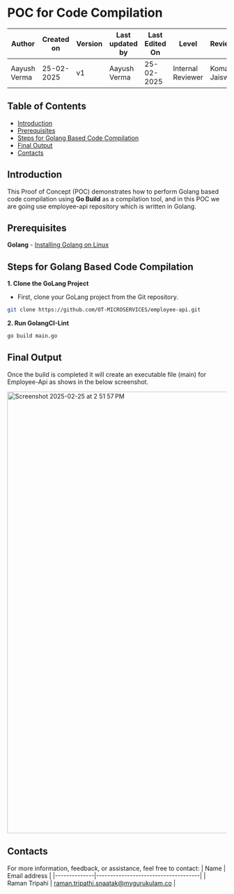 # POC for Code Compilation

| **Author** | **Created on** | **Version** | **Last updated by**|**Last Edited On**|**Level** |**Reviewer** |
|------------|----------------|-------------|----------------|-----------------|-------------|-------------|
| Aayush Verma|   25-02-2025  | v1          | Aayush Verma   | 25-02-2025   |  Internal Reviewer | Komal Jaiswal |

## Table of Contents

- [Introduction](#introduction)
- [Prerequisites](#prerequisites)
- [Steps for Golang Based Code Compilation](#steps-for-go-lang-based-code-compilation)
- [Final Output](#final-output)
- [Contacts](#contacts)

## Introduction


This Proof of Concept (POC) demonstrates how to perform Golang based code compilation using **Go Build** as a compilation tool, and in this POC we are going use employee-api repository which is written in Golang.

## Prerequisites

**Golang** - [Installing Golang on Linux](https://www.cyberciti.biz/faq/how-to-install-gol-ang-on-ubuntu-linux/)

## Steps for Golang Based Code Compilation

**1. Clone the GoLang Project**

- First, clone your GoLang project from the Git repository.

```sh
git clone https://github.com/OT-MICROSERVICES/employee-api.git
```

**2. Run GolangCI-Lint**


```sh
go build main.go

```

## Final Output
Once the build is completed it will create an executable file (main) for Employee-Api as shows in the below screenshot.

<img width="1014" alt="Screenshot 2025-02-25 at 2 51 57 PM" src="https://github.com/user-attachments/assets/e682968e-2650-4891-86db-b6b00e3dfd06" />


## Contacts

For more information, feedback, or assistance, feel free to contact:
| Name         | Email address                       |
|--------------|-------------------------------------|
| Raman Tripahi | raman.tripathi.snaatak@mygurukulam.co  |


